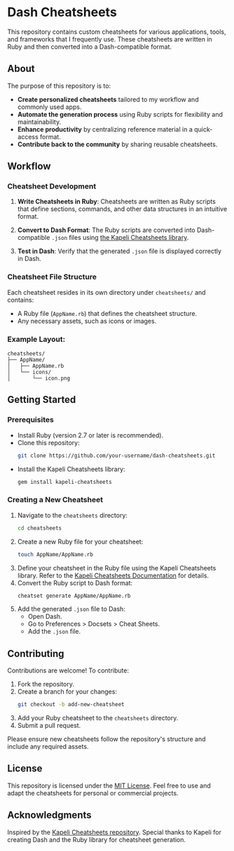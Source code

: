 
# Dash Cheatsheets

This repository contains custom cheatsheets for various applications, tools, and frameworks that I frequently use. These cheatsheets are written in Ruby and then converted into a Dash-compatible format.

## About

The purpose of this repository is to:
- **Create personalized cheatsheets** tailored to my workflow and commonly used apps.
- **Automate the generation process** using Ruby scripts for flexibility and maintainability.
- **Enhance productivity** by centralizing reference material in a quick-access format.
- **Contribute back to the community** by sharing reusable cheatsheets.

## Workflow

### Cheatsheet Development

1. **Write Cheatsheets in Ruby**: 
   Cheatsheets are written as Ruby scripts that define sections, commands, and other data structures in an intuitive format.

2. **Convert to Dash Format**: 
   The Ruby scripts are converted into Dash-compatible `.json` files using [the Kapeli Cheatsheets library](https://github.com/Kapeli/cheatsheets).

3. **Test in Dash**: 
   Verify that the generated `.json` file is displayed correctly in Dash.

### Cheatsheet File Structure

Each cheatsheet resides in its own directory under `cheatsheets/` and contains:
- A Ruby file (`AppName.rb`) that defines the cheatsheet structure.
- Any necessary assets, such as icons or images.

### Example Layout:
```
cheatsheets/
├── AppName/
│   ├── AppName.rb
│   └── icons/
│       └── icon.png
```

## Getting Started

### Prerequisites

- Install Ruby (version 2.7 or later is recommended).
- Clone this repository:
  ```bash
  git clone https://github.com/your-username/dash-cheatsheets.git
  ```
- Install the Kapeli Cheatsheets library:
  ```bash
  gem install kapeli-cheatsheets
  ```

### Creating a New Cheatsheet

1. Navigate to the `cheatsheets` directory:
   ```bash
   cd cheatsheets
   ```
2. Create a new Ruby file for your cheatsheet:
   ```bash
   touch AppName/AppName.rb
   ```
3. Define your cheatsheet in the Ruby file using the Kapeli Cheatsheets library. Refer to the [Kapeli Cheatsheets Documentation](https://github.com/Kapeli/cheatsheets) for details.
4. Convert the Ruby script to Dash format:
   ```bash
   cheatset generate AppName/AppName.rb
   ```
5. Add the generated `.json` file to Dash:
   - Open Dash.
   - Go to Preferences > Docsets > Cheat Sheets.
   - Add the `.json` file.

## Contributing

Contributions are welcome! To contribute:

1. Fork the repository.
2. Create a branch for your changes:
   ```bash
   git checkout -b add-new-cheatsheet
   ```
3. Add your Ruby cheatsheet to the `cheatsheets` directory.
4. Submit a pull request.

Please ensure new cheatsheets follow the repository's structure and include any required assets.

## License

This repository is licensed under the [MIT License](LICENSE). Feel free to use and adapt the cheatsheets for personal or commercial projects.

## Acknowledgments

Inspired by the [Kapeli Cheatsheets repository](https://github.com/Kapeli/cheatsheets). Special thanks to Kapeli for creating Dash and the Ruby library for cheatsheet generation.
